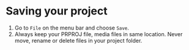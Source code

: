 # Saving your project

1. Go to `File` on the menu bar and choose `Save`.
2. Always keep your PRPROJ file, media files in same location. Never move, rename or delete files in your project folder.

